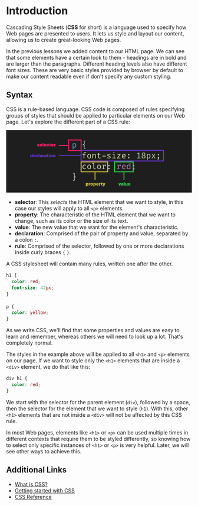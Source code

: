 # Introduction

Cascading Style Sheets (**CSS** for short) is a language used to specify how Web pages are presented to users. It lets us style and layout our content, allowing us to create great-looking Web pages.

In the previous lessons we added content to our HTML page. We can see that some elements have a certain look to them - headings are in bold and are larger than the paragraphs. Different heading levels also have different font sizes. These are very basic styles provided by browser by default to make our content readable even if don't specify any custom styling.

## Syntax

CSS is a rule-based language. CSS code is composed of rules specifying groups of styles that should be applied to particular elements on our Web page. Let's explore the different part of a CSS rule:

![CSS syntax](./images/css-syntax.jpg)

- **selector**: This _selects_ the HTML element that we want to style, in this case our styles will apply to all `<p>` elements.
- **property**: The characteristic of the HTML element that we want to change, such as its color or the size of its text.
- **value**: The new value that we want for the element's characteristic.
- **declaration**: Comprised of the pair of property and value, separated by a colon `:`.
- **rule**: Comprised of the selector, followed by one or more declarations inside curly braces `{` `}`.

A CSS stylesheet will contain many rules, written one after the other.

```css
h1 {
  color: red;
  font-size: 42px;
}

p {
  color: yellow;
}
```

As we write CSS, we'll find that some properties and values are easy to learn and remember, whereas others we will need to look up a lot. That's completely normal.

The styles in the example above will be applied to all `<h1>` and `<p>` elements on our page. If we want to style only the `<h1>` elements that are inside a `<div>` element, we do that like this:

```css
div h1 {
  color: red;
}
```

We start with the selector for the parent element (`div`), followed by a space, then the selector for the element that we want to style (`h1`). With this, other `<h1>` elements that are not inside a `<div>` will not be affected by this CSS rule.

In most Web pages, elements like `<h1>` or `<p>` can be used multiple times in different contexts that require them to be styled differently, so knowing how to select only specific instances of `<h1>` or `<p>` is very helpful. Later, we will see other ways to achieve this.

## Additional Links

- [What is CSS?](https://developer.mozilla.org/en-US/docs/Learn/CSS/First_steps/What_is_CSS)
- [Getting started with CSS](https://developer.mozilla.org/en-US/docs/Learn/CSS/First_steps/Getting_started)
- [CSS Reference](https://cssreference.io/)
